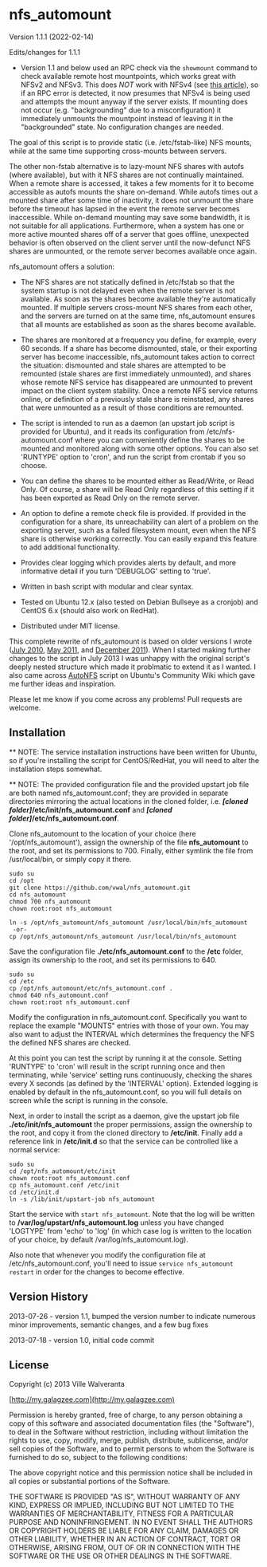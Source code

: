 nfs_automount 
=============

Version 1.1.1 (2022-02-14)

Edits/changes for 1.1.1

* Version 1.1 and below used an RPC check via the `showmount` command to check available remote host mountpoints, which works great with NFSv2 and NFSv3. This does *NOT* work with NFSv4 (see [this article](https://www.golinuxcloud.com/show-nfs-shares-list-nfs-client-mount-points/#Show_NFS_shares_on_NFS_Server)), so if an RPC error is detected, it now presumes that NFSv4 is being used and attempts the mount anyway if the server exists. If mounting does not occur (e.g. "backgrounding" due to a misconfiguration) it immediately unmounts the mountpoint instead of leaving it in the "backgrounded" state. No configuration changes are needed.

The goal of this script is to provide static (i.e. /etc/fstab-like) NFS mounts, while at the same time supporting cross-mounts between servers.  

The other non-fstab alternative is to lazy-mount NFS shares with autofs (where available), but with it NFS shares are not continually maintained. When a remote share is accessed, it takes a few moments for it to become accessible as autofs mounts the share on-demand.  While autofs times out a mounted share after some time of inactivity, it does not unmount the share before the timeout has lapsed in the event the remote server becomes inaccessible. While on-demand mounting may save some bandwidth, it is not suitable for all applications. Furthermore, when a system has one or more active mounted shares off of a server that goes offline, unexpected behavior is often observed on the client server until the now-defunct NFS shares are unmounted, or the remote server becomes available once again.

nfs_automount offers a solution: 

* The NFS shares are not statically defined in /etc/fstab so that the system startup is not delayed even when the remote server is not available. As soon as the shares become available they're automatically mounted. If multiple servers cross-mount NFS shares from each other, and the servers are turned on at the same time, nfs_automount ensures that all mounts are established as soon as the shares become available.

* The shares are monitored at a frequency you define, for example, every 60 seconds. If a share has become dismounted, stale, or their exporting server has become inaccessible, nfs_automount takes action to correct the situation: dismounted and stale shares are attempted to be remounted (stale shares are first immediately unmounted), and shares whose remote NFS service has disappeared are unmounted to prevent impact on the client system stability. Once a remote NFS service returns online, or definition of a previously stale share is reinstated, any shares that were unmounted as a result of those conditions are remounted.

* The script is intended to run as a daemon (an upstart job script is provided for Ubuntu), and it reads its configuration from /etc/nfs-automount.conf where you can conveniently define the shares to be mounted and monitored along with some other options.  You can also set 'RUNTYPE' option to 'cron', and run the script from crontab if you so choose.

* You can define the shares to be mounted either as Read/Write, or Read Only. Of course, a share will be Read Only regardless of this setting if it has been exported as Read Only on the remote server.

* An option to define a remote check file is provided.  If provided in the configuration for a share, its unreachability can alert of a problem on the exporting server, such as a failed filesystem mount, even when the NFS share is otherwise working correctly.  You can easily expand this feature to add additional functionality.

* Provides clear logging which provides alerts by default, and more informative detail if you turn 'DEBUGLOG' setting to 'true'.

* Written in bash script with modular and clear syntax.  

* Tested on Ubuntu 12.x (also tested on Debian Bullseye as a cronjob) and CentOS 6.x (should also work on RedHat).  

* Distributed under MIT license.

This complete rewrite of nfs_automount is based on older versions I wrote ([July 2010](http://my.galagzee.com/2010/07/23/mounting-nfs-share-after-boot-and-checking-up-on-it-periodically/), [May 2011](http://my.galagzee.com/2011/05/26/nfs-automount-linux-version/), and [December 2011](http://my.galagzee.com/2011/12/19/nfs-enforcer/)).  When I started making further changes to the script in July 2013 I was unhappy with the original script's deeply nested structure which made it problmatic to extend it as I wanted.  I also came across [AutoNFS](https://help.ubuntu.com/community/AutomaticallyMountNFSSharesWithoutAutofsHowto) script on Ubuntu's Community Wiki which gave me further ideas and inspiration. 

Please let me know if you come across any problems! Pull requests are welcome.


Installation
------------

** NOTE: The service installation instructions have been written for Ubuntu, so if you're installing the script for CentOS/RedHat, you will need to alter the installation steps somewhat.

** NOTE: The provided configuration file and the provided upstart job file are both named nfs_automount.conf; they are provided in separate directories mirroring the actual locations in the cloned folder, i.e. **_[cloned folder]_/etc/init/nfs_automount.conf** and **_[cloned folder]_/etc/nfs_automount.conf**.

Clone nfs_automount to the location of your choice (here '/opt/nfs_automount'), assign the ownership of the file **nfs_automount** to the root, and set its permissions to 700. Finally, either symlink the file from /usr/local/bin, or simply copy it there.

    sudo su
    cd /opt
    git clone https://github.com/vwal/nfs_automount.git
    cd nfs_automount
    chmod 700 nfs_automount
    chown root:root nfs_automount

    ln -s /opt/nfs_automount/nfs_automount /usr/local/bin/nfs_automount
     -or-
    cp /opt/nfs_automount/nfs_automount /usr/local/bin/nfs_automount

Save the configuration file **./etc/nfs_automount.conf** to the **/etc** folder, assign its ownership to the root, and set its permissions to 640.

    sudo su
    cd /etc
    cp /opt/nfs_automount/etc/nfs_automount.conf .
    chmod 640 nfs_automount.conf
    chown root:root nfs_automount.conf
    
Modify the configuration in nfs_automount.conf.  Specifically you want to replace the example "MOUNTS" entries with those of your own.  You may also want to adjust the INTERVAL which determines the frequency the NFS the defined NFS shares are checked.

At this point you can test the script by running it at the console.  Setting 'RUNTYPE' to 'cron' will result in the script running once and then terminating, while 'service' setting runs continuously, checking the shares every X seconds (as defined by the 'INTERVAL' option).  Extended logging is enabled by default in the nfs_automount.conf, so you will full details on screen while the script is running in the console.

Next, in order to install the script as a daemon, give the upstart job file **./etc/init/nfs_automount** the proper permissions, assign the ownership to the root, and copy it from the cloned directory to **/etc/init**.  Finally add a reference link in **/etc/init.d** so that the service can be controlled like a normal service:

    sudo su
    cd /opt/nfs_automount/etc/init
    chown root:root nfs_automount.conf
    cp nfs_automount.conf /etc/init
    cd /etc/init.d
    ln -s /lib/init/upstart-job nfs_automount
    
Start the service with `start nfs_automount`.  Note that the log will be written to **/var/log/upstart/nfs_automount.log** unless you have changed 'LOGTYPE' from 'echo' to 'log' (in which case log is written to the location of your choice, by default /var/log/nfs_automount.log).

Also note that whenever you modify the configuration file at /etc/nfs_automount.conf, you'll need to issue `service nfs_automount restart` in order for the changes to become effective.


Version History
---------------

2013-07-26 - version 1.1, bumped the version number to indicate numerous minor improvements, semantic changes, and a few bug fixes

2013-07-18 - version 1.0, initial code commit


License
-------

Copyright (c) 2013 Ville Walveranta

[http://my.galagzee.com](http://my.galagzee.com)

Permission is hereby granted, free of charge, to any person obtaining a copy of this software and associated documentation files (the "Software"), to deal in the Software without restriction, including without limitation the rights to use, copy, modify, merge, publish, distribute, sublicense, and/or sell copies of the Software, and to permit persons to whom the Software is furnished to do so, subject to the following conditions: 

The above copyright notice and this permission notice shall be included in all copies or substantial portions of the Software.

THE SOFTWARE IS PROVIDED "AS IS", WITHOUT WARRANTY OF ANY KIND, EXPRESS OR IMPLIED, INCLUDING BUT NOT LIMITED TO THE WARRANTIES OF MERCHANTABILITY, FITNESS FOR A PARTICULAR PURPOSE AND NONINFRINGEMENT. IN NO EVENT SHALL THE AUTHORS OR COPYRIGHT HOLDERS BE LIABLE FOR ANY CLAIM, DAMAGES OR OTHER LIABILITY, WHETHER IN AN ACTION OF CONTRACT, TORT OR OTHERWISE, ARISING FROM, OUT OF OR IN CONNECTION WITH THE SOFTWARE OR THE USE OR OTHER DEALINGS IN THE SOFTWARE.
